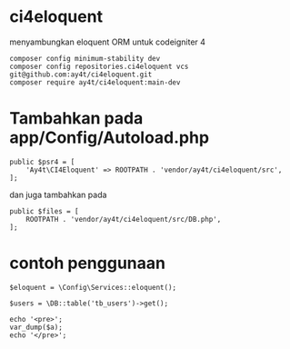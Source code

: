 # ci4eloquent
 menyambungkan eloquent ORM untuk codeigniter 4

```
composer config minimum-stability dev
composer config repositories.ci4eloquent vcs git@github.com:ay4t/ci4eloquent.git
composer require ay4t/ci4eloquent:main-dev
```

# Tambahkan pada app/Config/Autoload.php
```
public $psr4 = [
    'Ay4t\CI4Eloquent' => ROOTPATH . 'vendor/ay4t/ci4eloquent/src',
];
```
dan juga tambahkan pada 

```
public $files = [
    ROOTPATH . 'vendor/ay4t/ci4eloquent/src/DB.php',
];
```

# contoh penggunaan

```
$eloquent = \Config\Services::eloquent();

$users = \DB::table('tb_users')->get();

echo '<pre>';
var_dump($a);
echo '</pre>';
```